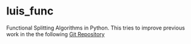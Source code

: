 # luis_func
Functional Splitting Algorithms in Python. 
This tries to improve previous work in the the following [Git Repository](https://github.com/cristian-erazo/Joint_Route_Selection_and_Split_Level_Management_for_5G_C-RAN)

